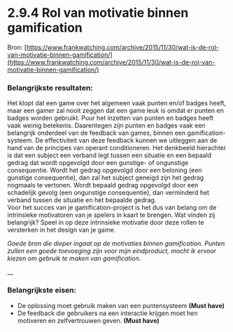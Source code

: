 # 2.9.4 Rol van motivatie binnen gamification

Bron: [https://www.frankwatching.com/archive/2015/11/30/wat-is-de-rol-van-motivatie-binnen-gamification/](https://www.frankwatching.com/archive/2015/11/30/wat-is-de-rol-van-motivatie-binnen-gamification/)

### **Belangrijkste resultaten:**

Het klopt dat een game over het algemeen vaak punten en/of badges heeft, maar een gamer zal nooit zeggen dat een game leuk is omdat er punten en badges worden gebruikt. Puur het inzetten van punten en badges heeft vaak weinig betekenis. Daarentegen zijn punten en badges vaak een belangrijk onderdeel van de feedback van games, binnen een gamification-systeem. De effectiviteit van deze feedback kunnen we uitleggen aan de hand van de principes van operant conditioneren. Het denkbeeld hierachter is dat een subject een verband legt tussen een situatie en een bepaald gedrag dat wordt opgevolgd door een gunstige- of ongunstige consequentie. Wordt het gedrag opgevolgd door een beloning \(een gunstige consequentie\), dan zal het subject geneigd zijn het gedrag nogmaals te vertonen. Wordt bepaald gedrag opgevolgd door een schadelijk gevolg \(een ongunstige consequentie\), dan verminderd het verband tussen de situatie en het bepaalde gedrag.  
Voor het succes van je gamification-project is het dus van belang om de intrinsieke motivatoren van je spelers in kaart te brengen. Wat vinden zij belangrijk? Speel in op deze intrinsieke motivatie door deze rollen te versterken in het design van je game.

_Goede bron die dieper ingaat op de motivaties binnen gamification. Punten zullen een goede toevoeging zijn voor mijn eindproduct, mocht ik ervoor kiezen om gebruik te maken van gamification._ 

\_\_

### Belangrijkste eisen:

* De oplossing moet gebruik maken van een puntensysteem **\(Must have\)** 
* De feedback die gebruikers na een interactie krijgen moet hen motiveren en zelfvertrouwen geven. **\(Must have\)**



